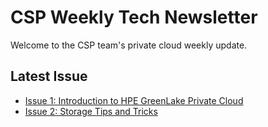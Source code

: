 # CSP Weekly Tech Newsletter
Welcome to the CSP team's private cloud weekly update.

## Latest Issue
- [Issue 1: Introduction to HPE GreenLake Private Cloud](issue1.md)
- [Issue 2: Storage Tips and Tricks](issue2.md)
